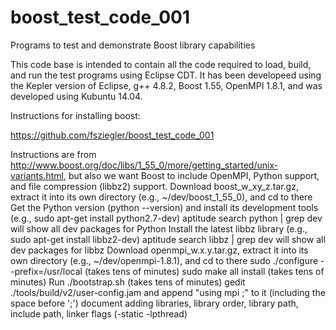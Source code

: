boost_test_code_001
===================

Programs to test and demonstrate Boost library capabilities

This code base is intended to contain all the code required to load, build, and run the test programs using Eclipse CDT. It has been developeed using the Kepler version of Eclipse, g++ 4.8.2, Boost 1.55, OpenMPI 1.8.1, and was developed using Kubuntu 14.04.

Instructions for installing boost:

https://github.com/fsziegler/boost_test_code_001

Instructions are from http://www.boost.org/doc/libs/1_55_0/more/getting_started/unix-variants.html, but also we want Boost to include OpenMPI, Python support, and file compression (libbz2) support.
Download boost_w_xy_z.tar.gz, extract it into its own directory (e.g., ~/dev/boost_1_55_0), and cd to there
Get the Python version (python --version) and install its development tools (e.g., sudo apt-get install python2.7-dev)
aptitude search python | grep dev will show all dev packages for Python
Install the latest libbz library (e.g., sudo apt-get install libbz2-dev)
aptitude search libbz | grep dev will show all dev packages for libbz
Download openmpi_w.x.y.tar.gz, extract it into its own directory (e.g., ~/dev/openmpi-1.8.1), and cd to there
sudo ./configure --prefix=/usr/local (takes tens of minutes)
sudo make all install (takes tens of minutes)
Run ./bootstrap.sh (takes tens of minutes)
gedit ./tools/build/v2/user-config.jam and append "using mpi ;" to it (including the space before ';')
document adding libraries, library order, library path, include path, linker flags (-static -lpthread)